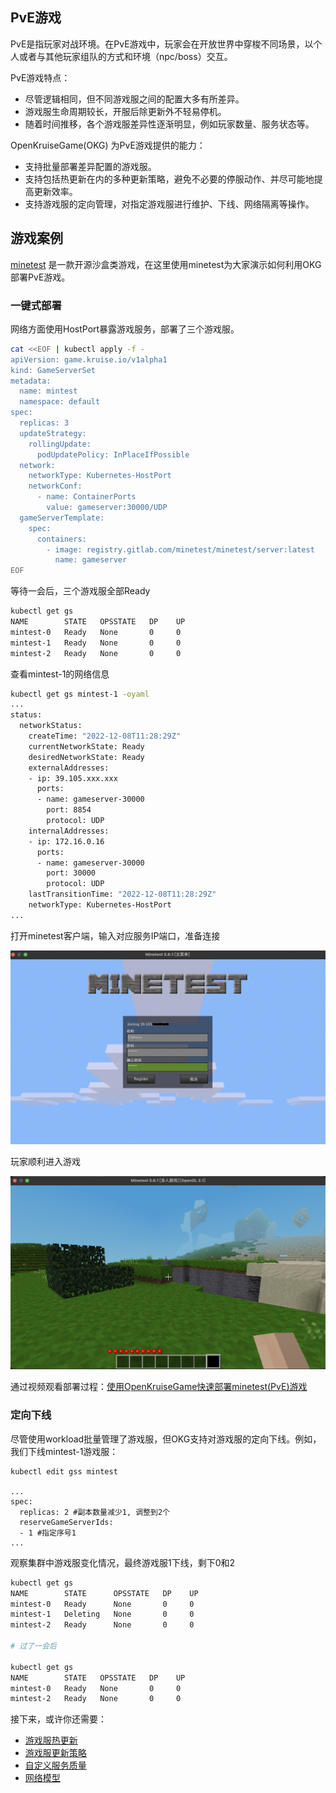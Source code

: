 ## PvE游戏

PvE是指玩家对战环境。在PvE游戏中，玩家会在开放世界中穿梭不同场景，以个人或者与其他玩家组队的方式和环境（npc/boss）交互。

PvE游戏特点：

- 尽管逻辑相同，但不同游戏服之间的配置大多有所差异。
- 游戏服生命周期较长，开服后除更新外不轻易停机。
- 随着时间推移，各个游戏服差异性逐渐明显，例如玩家数量、服务状态等。

OpenKruiseGame(OKG) 为PvE游戏提供的能力：

- 支持批量部署差异配置的游戏服。
- 支持包括热更新在内的多种更新策略，避免不必要的停服动作、并尽可能地提高更新效率。
- 支持游戏服的定向管理，对指定游戏服进行维护、下线、网络隔离等操作。

## 游戏案例

[minetest](https://github.com/minetest/minetest) 是一款开源沙盒类游戏，在这里使用minetest为大家演示如何利用OKG部署PvE游戏。

### 一键式部署

网络方面使用HostPort暴露游戏服务，部署了三个游戏服。

```bash
cat <<EOF | kubectl apply -f -
apiVersion: game.kruise.io/v1alpha1
kind: GameServerSet
metadata:
  name: mintest
  namespace: default
spec:
  replicas: 3
  updateStrategy:
    rollingUpdate:
      podUpdatePolicy: InPlaceIfPossible
  network:
    networkType: Kubernetes-HostPort
    networkConf:
      - name: ContainerPorts
        value: gameserver:30000/UDP
  gameServerTemplate:
    spec:
      containers:
        - image: registry.gitlab.com/minetest/minetest/server:latest
          name: gameserver
EOF
```
等待一会后，三个游戏服全部Ready

```bash
kubectl get gs
NAME        STATE   OPSSTATE   DP    UP
mintest-0   Ready   None       0     0
mintest-1   Ready   None       0     0
mintest-2   Ready   None       0     0
```

查看mintest-1的网络信息

```bash
kubectl get gs mintest-1 -oyaml
...
status:
  networkStatus:
    createTime: "2022-12-08T11:28:29Z"
    currentNetworkState: Ready
    desiredNetworkState: Ready
    externalAddresses:
    - ip: 39.105.xxx.xxx
      ports:
      - name: gameserver-30000
        port: 8854
        protocol: UDP
    internalAddresses:
    - ip: 172.16.0.16
      ports:
      - name: gameserver-30000
        port: 30000
        protocol: UDP
    lastTransitionTime: "2022-12-08T11:28:29Z"
    networkType: Kubernetes-HostPort
...
```

打开minetest客户端，输入对应服务IP端口，准备连接

![minetest-register.png](../../images/minetest-register.png)

玩家顺利进入游戏

![minetest-game.png](../../images/minetest-game.png)

通过视频观看部署过程：[使用OpenKruiseGame快速部署minetest(PvE)游戏](https://www.bilibili.com/video/BV1sR4y1k7vq/?spm_id_from=333.999.list.card_archive.click&vd_source=8712d530f28d3cbc03eba5b378b88a7a)

### 定向下线

尽管使用workload批量管理了游戏服，但OKG支持对游戏服的定向下线。例如，我们下线mintest-1游戏服：

```
kubectl edit gss mintest

...
spec:
  replicas: 2 #副本数量减少1, 调整到2个
  reserveGameServerIds: 
  - 1 #指定序号1
...
```

观察集群中游戏服变化情况，最终游戏服1下线，剩下0和2

```bash
kubectl get gs
NAME        STATE      OPSSTATE   DP    UP
mintest-0   Ready      None       0     0
mintest-1   Deleting   None       0     0
mintest-2   Ready      None       0     0

# 过了一会后

kubectl get gs
NAME        STATE   OPSSTATE   DP    UP
mintest-0   Ready   None       0     0
mintest-2   Ready   None       0     0

```

接下来，或许你还需要：

- [游戏服热更新](../快速开始/游戏服热更新.md)
- [游戏服更新策略](../用户手册/游戏服更新策略.md)
- [自定义服务质量](../用户手册/自定义服务质量.md)
- [网络模型](../用户手册/网络模型.md)